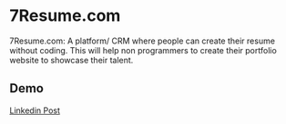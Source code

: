 # 7Resume.com

7Resume.com: A platform/ CRM where people can create their resume without coding. This will help non programmers to create their portfolio website to showcase their talent.

## Demo
[Linkedin Post](https://www.linkedin.com/posts/sandipsadhukhan_project-opensource-coding-activity-6989261570707009536-DwlX?utm_source=share&utm_medium=member_desktop)
